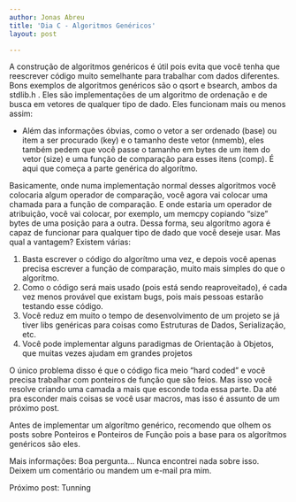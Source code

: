 ```yaml
---
author: Jonas Abreu
title: 'Dia C - Algoritmos Genéricos'
layout: post

---
```

A construção de algoritmos genéricos é útil pois evita que você tenha que reescrever código muito semelhante para trabalhar com dados diferentes. Bons exemplos de algoritmos genéricos são o qsort e bsearch, ambos da stdlib.h . Eles são implementações de um algoritmo de ordenação e de busca em vetores de qualquer tipo de dado. Eles funcionam mais ou menos assim:  
- Além das informações óbvias, como o vetor a ser ordenado (base) ou item a ser procurado (key) e o tamanho deste vetor (nmemb), eles também pedem que você passe o tamanho em bytes de um item do vetor (size) e uma função de comparação para esses itens (comp). É aqui que começa a parte genérica do algorítmo.

Basicamente, onde numa implementação normal desses algoritmos você colocaria algum operador de comparação, você agora vai colocar uma chamada para a função de comparação. E onde estaria um operador de atribuição, você vai colocar, por exemplo, um memcpy copiando “size” bytes de uma posição para a outra. Dessa forma, seu algorítmo agora é capaz de funcionar para qualquer tipo de dado que você deseje usar. Mas qual a vantagem? Existem várias:

1.  Basta escrever o código do algorítmo uma vez, e depois você apenas precisa escrever a função de comparação, muito mais simples do que o algorítmo.
2.  Como o código será mais usado (pois está sendo reaproveitado), é cada vez menos provável que existam bugs, pois mais pessoas estarão testando esse código.
3.  Você reduz em muito o tempo de desenvolvimento de um projeto se já tiver libs genéricas para coisas como Estruturas de Dados, Serialização, etc.
4.  Você pode implementar alguns paradigmas de Orientação à Objetos, que muitas vezes ajudam em grandes projetos

O único problema disso é que o código fica meio “hard coded” e você precisa trabalhar com ponteiros de função que são feios. Mas isso você resolve criando uma camada a mais que esconde toda essa parte. Da até pra esconder mais coisas se você usar macros, mas isso é assunto de um próximo post.

Antes de implementar um algorítmo genérico, recomendo que olhem os posts sobre Ponteiros e Ponteiros de Função pois a base para os algorítmos genéricos são eles.

Mais informações: Boa pergunta… Nunca encontrei nada sobre isso. Deixem um comentário ou mandem um e-mail pra mim.

Próximo post: Tunning 



















